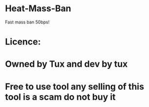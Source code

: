 # Heat-Mass-Ban
Fast mass ban 50bps!

# Licence:
# Owned by Tux and dev by tux
# Free to use tool any selling of this tool is a scam do not buy it

